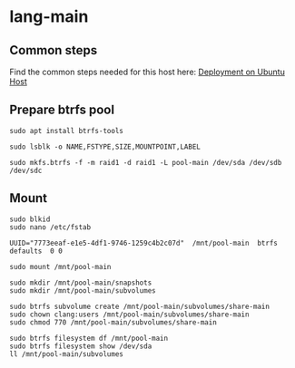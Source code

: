 lang-main
=========


Common steps
------------

Find the common steps needed for this host here:
[Deployment on Ubuntu Host](/docs/deployment-ubuntu.md)


Prepare btrfs pool
------------------

~~~
sudo apt install btrfs-tools

sudo lsblk -o NAME,FSTYPE,SIZE,MOUNTPOINT,LABEL

sudo mkfs.btrfs -f -m raid1 -d raid1 -L pool-main /dev/sda /dev/sdb /dev/sdc
~~~


Mount
-----

~~~
sudo blkid
sudo nano /etc/fstab
~~~

~~~
UUID="7773eeaf-e1e5-4df1-9746-1259c4b2c07d"  /mnt/pool-main  btrfs  defaults  0 0
~~~

~~~
sudo mount /mnt/pool-main
~~~

~~~
sudo mkdir /mnt/pool-main/snapshots
sudo mkdir /mnt/pool-main/subvolumes
~~~

~~~
sudo btrfs subvolume create /mnt/pool-main/subvolumes/share-main
sudo chown clang:users /mnt/pool-main/subvolumes/share-main
sudo chmod 770 /mnt/pool-main/subvolumes/share-main
~~~

~~~
sudo btrfs filesystem df /mnt/pool-main
sudo btrfs filesystem show /dev/sda
ll /mnt/pool-main/subvolumes
~~~
